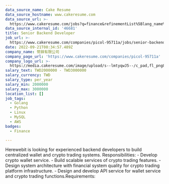 ```yaml
---
data_source_name: Cake Resume
data_source_hostname: www.cakeresume.com
data_source_url: >-
  https://www.cakeresume.com/jobs?q=finance&refinementList%5Blang_name%5D%5B0%5D=English&refinementList%5Bsalary_type%5D=per_year&range%5Bsalary_range%5D%5Bmin%5D=1000000&page=3
data_source_internal_id: '46681'
title: Senior Backend Developer
job_url: >-
  https://www.cakeresume.com/companies/picol-95711a/jobs/senior-backend-developer-270b85
date: 2022-09-21T08:34:57.489Z
company_name: 幣錸有限公司
company_page_url: 'https://www.cakeresume.com/companies/picol-95711a'
company_logo_url: >-
  https://media.cakeresume.com/image/upload/s--lmtyqwJ5--/c_pad,fl_png8,h_200,w_200/v1670988741/xeavvxfnis2smia0vhse.png
salary_text: TWD2000000 - TWD3000000
salary_currency: TWD
salary_type: per_year
salary_min: 2000000
salary_max: 3000000
location_list: []
job_tags:
  - Golang
  - Python
  - Linux
  - MySQL
  - AWS
badges:
  - Finance

---
```


Herewebit is looking for experienced backend developers to build centralized wallet and crypto trading systems. Responsibilities: - Develop crypto wallet service. - Build scalable services of crypto trading features. - Design system architecture with financial system quality for crypto trading platform infrastructure. - Design and develop API service for wallet service and crypto trading functions.Requirements:
